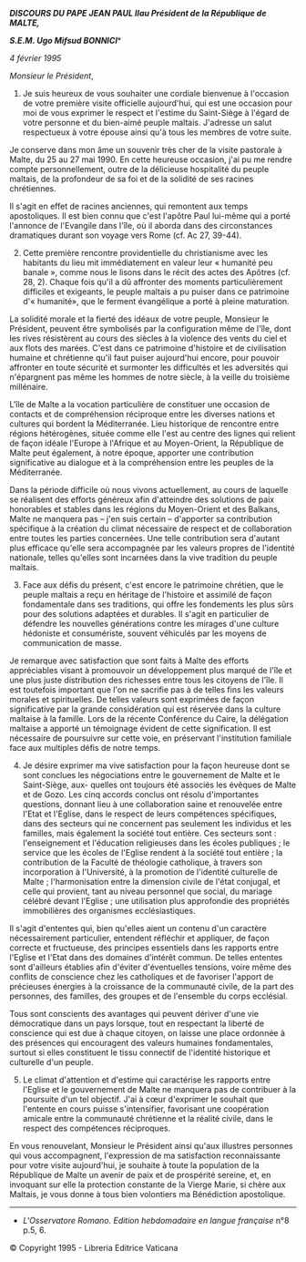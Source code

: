 ***DISCOURS DU PAPE JEAN PAUL II******au Président de la République de MALTE,***

***S.E.M. Ugo Mifsud BONNICI****

*4 février 1995*

*Monsieur le Président*,

1. Je suis heureux de vous souhaiter une cordiale bienvenue à l'occasion de votre première visite officielle aujourd'hui, qui est une occasion pour moi de vous exprimer le respect et l'estime du Saint-Siège à l'égard de votre personne et du bien-aimé peuple maltais. J'adresse un salut respectueux à votre épouse ainsi qu'à tous les membres de votre suite.

Je conserve dans mon âme un souvenir très cher de la visite pastorale à Malte, du 25 au 27 mai 1990. En cette heureuse occasion, j'ai pu me rendre compte personnellement, outre de la délicieuse hospitalité du peuple maltais, de la profondeur de sa foi et de la solidité de ses racines chrétiennes.

Il s'agit en effet de racines anciennes, qui remontent aux temps apostoliques. Il est bien connu que c'est l'apôtre Paul lui-même qui a porté l'annonce de l'Evangile dans l'île, où il aborda dans des circonstances dramatiques durant son voyage vers Rome (cf. Ac 27, 39-44).

2. Cette première rencontre providentielle du christianisme avec les habitants du lieu mit immédiatement en valeur leur « humanité peu banale », comme nous le lisons dans le récit des actes des Apôtres (cf. 28, 2). Chaque fois qu'il a dû affronter des moments particulièrement difficiles et exigeants, le peuple maltais a pu puiser dans ce patrimoine d'« humanité», que le ferment évangélique a porté à pleine maturation.

La solidité morale et la fierté des idéaux de votre peuple, Monsieur le Président, peuvent être symbolisés par la configuration même de l'île, dont les rives résistèrent au cours des siècles à la violence des vents du ciel et aux flots des marées. C'est dans ce patrimoine d'histoire et de civilisation humaine et chrétienne qu'il faut puiser aujourd'hui encore, pour pouvoir affronter en toute sécurité et surmonter les difficultés et les adversités qui n'épargnent pas même les hommes de notre siècle, à la veille du troisième millénaire.

L'île de Malte a la vocation particulière de constituer une occasion de contacts et de compréhension réciproque entre les diverses nations et cultures qui bordent la Méditerranée. Lieu historique de rencontre entre régions hétérogènes, située comme elle l'est au centre des lignes qui relient de façon idéale l'Europe à l'Afrique et au Moyen-Orient, la République de Malte peut également, à notre époque, apporter une contribution significative au dialogue et à la compréhension entre les peuples de la Méditerranée.

Dans la période difficile où nous vivons actuellement, au cours de laquelle se réalisent des efforts généreux afin d'atteindre des solutions de paix honorables et stables dans les régions du Moyen-Orient et des Balkans, Malte ne manquera pas – j'en suis certain – d'apporter sa contribution spécifique à la création du climat nécessaire de respect et de collaboration entre toutes les parties concernées. Une telle contribution sera d'autant plus efficace qu'elle sera accompagnée par les valeurs propres de l'identité nationale, telles qu'elles sont incarnées dans la vive tradition du peuple maltais.

3. Face aux défis du présent, c'est encore le patrimoine chrétien, que le peuple maltais a reçu en héritage de l'histoire et assimilé de façon fondamentale dans ses traditions, qui offre les fondements les plus sûrs pour des solutions adaptées et durables. Il s'agit en particulier de défendre les nouvelles générations contre les mirages d'une culture hédoniste et consumériste, souvent véhiculés par les moyens de communication de masse.

Je remarque avec satisfaction que sont faits à Malte des efforts appréciables visant à promouvoir un développement plus marqué de l'île et une plus juste distribution des richesses entre tous les citoyens de l'île. Il est toutefois important que l'on ne sacrifie pas à de telles fins les valeurs morales et spirituelles. De telles valeurs sont exprimées de façon significative par la grande considération qui est réservée dans la culture maltaise à la famille. Lors de la récente Conférence du Caire, la délégation maltaise a apporté un témoignage évident de cette signification. Il est nécessaire de poursuivre sur cette voie, en préservant l'institution familiale face aux multiples défis de notre temps.

4. Je désire exprimer ma vive satisfaction pour la façon heureuse dont se sont conclues les négociations entre le gouvernement de Malte et le Saint-Siège, aux- quelles ont toujours été associés les évêques de Malte et de Gozo. Les cinq accords conclus ont résolu d'importantes questions, donnant lieu à une collaboration saine et renouvelée entre l'Etat et l'Eglise, dans le respect de leurs compétences spécifiques, dans des secteurs qui ne concernent pas seulement les individus et les familles, mais également la société tout entière. Ces secteurs sont : l'enseignement et l'éducation religieuses dans les écoles publiques ; le service que les écoles de l'Eglise rendent à la société tout entière ; la contribution de la Faculté de théologie catholique, à travers son incorporation à l'Université, à la promotion de l'identité culturelle de Malte ; l'harmonisation entre la dimension civile de l'état conjugal, et celle qui provient, tant au niveau personnel que social, du mariage célébré devant l'Eglise ; une utilisation plus approfondie des propriétés immobilières des organismes ecclésiastiques.

Il s'agit d'ententes qui, bien qu'elles aient un contenu d'un caractère nécessairement particulier, entendent réfléchir et appliquer, de façon correcte et fructueuse, des principes essentiels dans les rapports entre l'Eglise et l'Etat dans des domaines d'intérêt commun. De telles ententes sont d'ailleurs établies afin d'éviter d'éventuelles tensions, voire même des conflits de conscience chez les catholiques et de favoriser l'apport de précieuses énergies à la croissance de la communauté civile, de la part des personnes, des familles, des groupes et de l'ensemble du corps ecclésial.

Tous sont conscients des avantages qui peuvent dériver d'une vie démocratique dans un pays lorsque, tout en respectant la liberté de conscience qui est due à chaque citoyen, on laisse une place ordonnée à des présences qui encouragent des valeurs humaines fondamentales, surtout si elles constituent le tissu connectif de l'identité historique et culturelle d'un peuple.

5. Le climat d'attention et d'estime qui caractérise les rapports entre l'Eglise et le gouvernement de Malte ne manquera pas de contribuer à la poursuite d'un tel objectif. J'ai à cœur d'exprimer le souhait que l'entente en cours puisse s'intensifier, favorisant une coopération amicale entre la communauté chrétienne et la réalité civile, dans le respect des compétences réciproques.

En vous renouvelant, Monsieur le Président ainsi qu'aux illustres personnes qui vous accompagnent, l'expression de ma satisfaction reconnaissante pour votre visite aujourd'hui, je souhaite à toute la population de la République de Malte un avenir de paix et de prospérité sereine, et, en invoquant sur elle la protection constante de la Vierge Marie, si chère aux Maltais, je vous donne à tous bien volontiers ma Bénédiction apostolique.

* * *

* *L'Osservatore Romano. Edition hebdomadaire en langue française* n°8 p.5, 6.

© Copyright 1995 - Libreria Editrice Vaticana